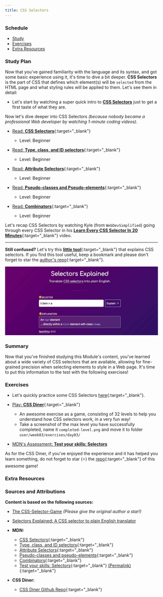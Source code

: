 ```yaml
---
title: CSS Selectors
---
```


### Schedule

  - [Study](#study-plan-2)
  - [Exercises](#exercises-2)
  - [Extra Resources](#extra-resources-2)

### Study Plan

  Now that you've gained familiarity with the language and its syntax, and got some basic experience using it, it's time to dive a bit deeper. **CSS Selectors** is the part of CSS that defines which element(s) will be `selected` from the HTML page and what styling rules will be applied to them. Let's see them in detail:

  - Let's start by watching a super quick intro to [**CSS Selectors**](https://www.youtube.com/watch?v=rLZWAGrY6cU) just to get a first taste of what they are.

  Now let's dive deeper into CSS Selectors _(because nobody became a professional Web developer by watching 1-minute coding videos)_.

  - [Read: **CSS Selectors**](resources/css_building_blocks/css_selectors/index.md){:target="_blank"}
    - Level: Beginner
  
  - [Read: **Type, class, and ID selectors**](resources/css_building_blocks/css_selectors/type_class_and_id_selectors/index.md){:target="_blank"}
    - Level: Beginner
  
  - [Read: **Attribute Selectors**](resources/css_building_blocks/css_selectors/attribute_selectors/index.md){:target="_blank"}
    - Level: Beginner
  
  - [Read: **Pseudo-classes and Pseudo-elements**](resources/css_building_blocks/css_selectors/pseudo-classes_and_pseudo-elements/index.md){:target="_blank"}
    - Level: Beginner
  
  - [Read: **Combinators**](resources/css_building_blocks/css_selectors/combinators/index.md){:target="_blank"}
    - Level: Beginner

  Let's recap CSS Selectors by watching Kyle (from `WebDevSimplified`) going through every CSS Selector in his [**Learn Every CSS Selector In 20 Minutes**](https://www.youtube.com/watch?v=l1mER1bV0N0){:target="_blank"} video. 

  ---
  
  **Still confused?** Let's try this [**little tool**](/WDX-180/resources/css/selectors-explained/index.html){:target="_blank"} that explains CSS selectors. If you find this tool useful, keep a bookmark and please don't forget to star the [author's repo](https://github.com/KittyGiraudel/selectors-explained){:target="_blank"}.

  ![](./assets/selectors-explained.jpg)

### Summary

  Now that you've finished studying this Module's content, you've learned about a wide variety of CSS selectors that are available, allowing for fine-grained precision when selecting elements to style in a Web page. It's time to put this information to the test with the following exercises!

### Exercises

  - Let's quickly practice some CSS Selectors [here](/WDX-180/resources/css/css-selector-game/index.html){:target="_blank"}.

  - [Play: **CSS Diner**](https://flukeout.github.io/){:target="_blank"}
    - An awesome exercise as a game, consisting of 32 levels to help you understand how CSS selectors work, in a very fun way!
    - Take a screenshot of the max level you have successfully completed, name it `completed-level.png` and move it to folder `user/week03/exercises/day03/`

  - [MDN's Assessment: **Test your skills: Selectors**](exercises/selectors_tasks/index.md)

  As for the CSS Diner, if you've  enjoyed the experience and it has helped you learn something, do not forget to star (⭐) the [repo](https://github.com/flukeout/css-diner){:target="_blank"} of this awesome game!

### Extra Resources

### Sources and Attributions

  **Content is based on the following sources:**

  - [The CSS-Selector-Game](https://github.com/toolness/css-selector-game) _(Please give the original author a star!)_

  - [Selectors Explained: A CSS selector to plain English translator](https://github.com/KittyGiraudel/selectors-explained)

  - **MDN:**
    - [CSS Selectors](https://developer.mozilla.org/en-US/docs/Learn/CSS/Building_blocks/Selectors){:target="_blank"}
    - [Type, class, and ID selectors](https://developer.mozilla.org/en-US/docs/Learn/CSS/Building_blocks/Selectors/Type_Class_and_ID_Selectors){:target="_blank"}
    - [Attribute Selectors](https://developer.mozilla.org/en-US/docs/Learn/CSS/Building_blocks/Selectors/Attribute_selectors){:target="_blank"}
    - [Pseudo-classes and pseudo-elements](https://developer.mozilla.org/en-US/docs/Learn/CSS/Building_blocks/Selectors/Pseudo-classes_and_pseudo-elements){:target="_blank"}
    - [Combinators](https://developer.mozilla.org/en-US/docs/Learn/CSS/Building_blocks/Selectors/Combinators){:target="_blank"}
    - [Test your skills: Selectors](https://developer.mozilla.org/en-US/docs/Learn/CSS/Building_blocks/Selectors/Selectors_Tasks){:target="_blank"} [(Permalink)](https://github.com/mdn/content/blob/a77137e6239ef445ac67b2ffb7067d6332907910/files/en-us/learn/css/building_blocks/selectors/selectors_tasks/index.md){:target="_blank"}
  - **CSS Diner:**
    - [CSS Diner Github Repo](https://github.com/flukeout/css-diner){:target="_blank"}